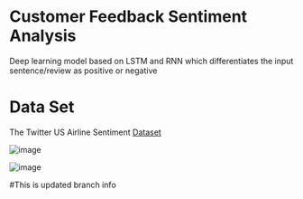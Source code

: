 # Customer Feedback Sentiment Analysis 

Deep learning model based on LSTM and RNN which differentiates the input sentence/review as positive or negative


# Data Set
The Twitter US Airline Sentiment [Dataset](https://www.kaggle.com/crowdflower/twitter-airline-sentiment)

![image](https://github.com/Samyakta/Sentiment-Analysis/assets/85819953/f3bed72e-2f76-43e1-9850-c7187ad9d687)


![image](https://github.com/Samyakta/Sentiment-Analysis/assets/85819953/4072d3f8-c362-45ed-ae22-b6d8e78bcf9f)


#This is updated branch info
 

